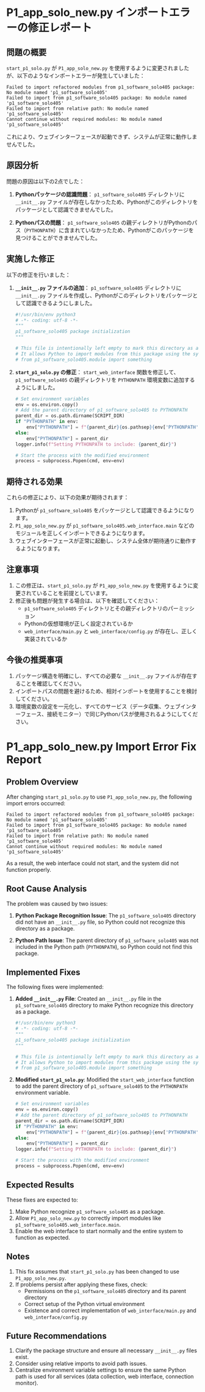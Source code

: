 # P1_app_solo_new.py インポートエラーの修正レポート

## 問題の概要

`start_p1_solo.py` が `P1_app_solo_new.py` を使用するように変更されましたが、以下のようなインポートエラーが発生していました：

```
Failed to import refactored modules from p1_software_solo405 package: No module named 'p1_software_solo405'
Failed to import from p1_software_solo405 package: No module named 'p1_software_solo405'
Failed to import from relative path: No module named 'p1_software_solo405'
Cannot continue without required modules: No module named 'p1_software_solo405'
```

これにより、ウェブインターフェースが起動できず、システムが正常に動作しませんでした。

## 原因分析

問題の原因は以下の2点でした：

1. **Pythonパッケージの認識問題**：
   `p1_software_solo405` ディレクトリに `__init__.py` ファイルが存在しなかったため、Pythonがこのディレクトリをパッケージとして認識できませんでした。

2. **Pythonパスの問題**：
   `p1_software_solo405` の親ディレクトリがPythonのパス（`PYTHONPATH`）に含まれていなかったため、Pythonがこのパッケージを見つけることができませんでした。

## 実施した修正

以下の修正を行いました：

1. **`__init__.py` ファイルの追加**：
   `p1_software_solo405` ディレクトリに `__init__.py` ファイルを作成し、Pythonがこのディレクトリをパッケージとして認識できるようにしました。

   ```python
   #!/usr/bin/env python3
   # -*- coding: utf-8 -*-
   """
   p1_software_solo405 package initialization
   """

   # This file is intentionally left empty to mark this directory as a Python package.
   # It allows Python to import modules from this package using the syntax:
   # from p1_software_solo405.module import something
   ```

2. **`start_p1_solo.py` の修正**：
   `start_web_interface` 関数を修正して、`p1_software_solo405` の親ディレクトリを `PYTHONPATH` 環境変数に追加するようにしました。

   ```python
   # Set environment variables
   env = os.environ.copy()
   # Add the parent directory of p1_software_solo405 to PYTHONPATH
   parent_dir = os.path.dirname(SCRIPT_DIR)
   if "PYTHONPATH" in env:
       env["PYTHONPATH"] = f"{parent_dir}{os.pathsep}{env['PYTHONPATH']}"
   else:
       env["PYTHONPATH"] = parent_dir
   logger.info(f"Setting PYTHONPATH to include: {parent_dir}")

   # Start the process with the modified environment
   process = subprocess.Popen(cmd, env=env)
   ```

## 期待される効果

これらの修正により、以下の効果が期待されます：

1. Pythonが `p1_software_solo405` をパッケージとして認識できるようになります。
2. `P1_app_solo_new.py` が `p1_software_solo405.web_interface.main` などのモジュールを正しくインポートできるようになります。
3. ウェブインターフェースが正常に起動し、システム全体が期待通りに動作するようになります。

## 注意事項

1. この修正は、`start_p1_solo.py` が `P1_app_solo_new.py` を使用するように変更されていることを前提としています。
2. 修正後も問題が発生する場合は、以下を確認してください：
   - `p1_software_solo405` ディレクトリとその親ディレクトリのパーミッション
   - Pythonの仮想環境が正しく設定されているか
   - `web_interface/main.py` と `web_interface/config.py` が存在し、正しく実装されているか

## 今後の推奨事項

1. パッケージ構造を明確にし、すべての必要な `__init__.py` ファイルが存在することを確認してください。
2. インポートパスの問題を避けるため、相対インポートを使用することを検討してください。
3. 環境変数の設定を一元化し、すべてのサービス（データ収集、ウェブインターフェース、接続モニター）で同じPythonパスが使用されるようにしてください。

# P1_app_solo_new.py Import Error Fix Report

## Problem Overview

After changing `start_p1_solo.py` to use `P1_app_solo_new.py`, the following import errors occurred:

```
Failed to import refactored modules from p1_software_solo405 package: No module named 'p1_software_solo405'
Failed to import from p1_software_solo405 package: No module named 'p1_software_solo405'
Failed to import from relative path: No module named 'p1_software_solo405'
Cannot continue without required modules: No module named 'p1_software_solo405'
```

As a result, the web interface could not start, and the system did not function properly.

## Root Cause Analysis

The problem was caused by two issues:

1. **Python Package Recognition Issue**:
   The `p1_software_solo405` directory did not have an `__init__.py` file, so Python could not recognize this directory as a package.

2. **Python Path Issue**:
   The parent directory of `p1_software_solo405` was not included in the Python path (`PYTHONPATH`), so Python could not find this package.

## Implemented Fixes

The following fixes were implemented:

1. **Added `__init__.py` File**:
   Created an `__init__.py` file in the `p1_software_solo405` directory to make Python recognize this directory as a package.

   ```python
   #!/usr/bin/env python3
   # -*- coding: utf-8 -*-
   """
   p1_software_solo405 package initialization
   """

   # This file is intentionally left empty to mark this directory as a Python package.
   # It allows Python to import modules from this package using the syntax:
   # from p1_software_solo405.module import something
   ```

2. **Modified `start_p1_solo.py`**:
   Modified the `start_web_interface` function to add the parent directory of `p1_software_solo405` to the `PYTHONPATH` environment variable.

   ```python
   # Set environment variables
   env = os.environ.copy()
   # Add the parent directory of p1_software_solo405 to PYTHONPATH
   parent_dir = os.path.dirname(SCRIPT_DIR)
   if "PYTHONPATH" in env:
       env["PYTHONPATH"] = f"{parent_dir}{os.pathsep}{env['PYTHONPATH']}"
   else:
       env["PYTHONPATH"] = parent_dir
   logger.info(f"Setting PYTHONPATH to include: {parent_dir}")

   # Start the process with the modified environment
   process = subprocess.Popen(cmd, env=env)
   ```

## Expected Results

These fixes are expected to:

1. Make Python recognize `p1_software_solo405` as a package.
2. Allow `P1_app_solo_new.py` to correctly import modules like `p1_software_solo405.web_interface.main`.
3. Enable the web interface to start normally and the entire system to function as expected.

## Notes

1. This fix assumes that `start_p1_solo.py` has been changed to use `P1_app_solo_new.py`.
2. If problems persist after applying these fixes, check:
   - Permissions on the `p1_software_solo405` directory and its parent directory
   - Correct setup of the Python virtual environment
   - Existence and correct implementation of `web_interface/main.py` and `web_interface/config.py`

## Future Recommendations

1. Clarify the package structure and ensure all necessary `__init__.py` files exist.
2. Consider using relative imports to avoid path issues.
3. Centralize environment variable settings to ensure the same Python path is used for all services (data collection, web interface, connection monitor).